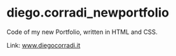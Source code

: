# diego.corradi_newportfolio
Code of my new Portfolio, written in HTML and CSS.

Link: www.diegocorradi.it
